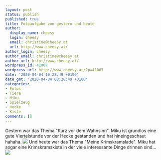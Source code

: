 ```yaml
---
layout: post
status: publish
published: true
title: Fotoaufgabe von gestern und heute
author:
  display_name: cheesy
  login: cheesy
  email: christine@cheesy.at
  url: http://www.cheesy.at/
author_login: cheesy
author_email: christine@cheesy.at
author_url: http://www.cheesy.at/
wordpress_id: 41007
wordpress_url: http://www.cheesy.at/?p=41007
date: '2020-04-04 10:28:49 +0100'
date_gmt: '2020-04-04 08:28:49 +0100'
categories:
- Fotos
- Tiere
- Miku
- Spielzeug
- Hecke
- Kiste
comments: []
---
```

Gestern war das Thema "Kurz vor dem Wahnsinn". Miku ist grundlos eine gute Viertelstunde vor der Hecke gestanden und hat hineingeschaut hahaha.
![](http://www.cheesy.at/wp-content/uploads/11-Kurz-vor-dem-Wahnsinn.jpg)
Und heute war das Thema "Meine Krimskramslade". Miku hat sogar eine Krimskramskiste in der viele interessante Dinge drinnen sind...
[![](http://www.cheesy.at/wp-content/uploads/12-Meine-Krimskramslade.jpg)](http://www.cheesy.at/fotos/sonstiges/zoom-challenge/)
